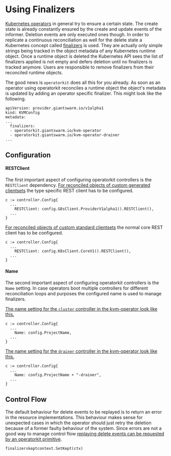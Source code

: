 # Using Finalizers

[Kubernetes operators][operators] in general try to ensure a certain state. The
create state is already constantly ensured by the create and update events of
the informer. Deletion events are only executed ones though. In order to
replicate a continuous reconciliation as well for the delete state a Kubernetes
concept called [finalizers][finalizers] is used. They are actually only simple
strings being tracked in the object metadata of any Kubernetes runtime object.
Once a runtime object is deleted the Kubernetes API sees the list of finalizers
applied is not empty and defers deletion until no finalizers is tracked anymore.
Users are responsible to remove finalizers from their reconciled runtime
objects.

The good news is `operatorkit` does all this for you already. As soon as an
operator using operatorkit reconciles a runtime object the object's metadata is
updated by adding an operator specific finalizer. This might look like the
following.

```
apiVersion: provider.giantswarm.io/v1alpha1
kind: KVMConfig
metadata:
...
  finalizers:
  - operatorkit.giantswarm.io/kvm-operator
  - operatorkit.giantswarm.io/kvm-operator-drainer
...
```

## Configuration

#### RESTClient

The first important aspect of configuring operatorkit controllers is the
`RESTClient` dependency. [For reconciled objects of custom generated clientsets](https://github.com/giantswarm/kvm-operator/blob/4794d415a21c6e6d0e2ba7fb6f1ef1591101f4b0/service/controller/cluster.go#L337-L346)
the type specific REST client has to be configured.

```
c := controller.Config{
  ...
	RESTClient: config.G8sClient.ProviderV1alpha1().RESTClient(),
  ...
}
```

[For reconciled objects of custom standard clientsets](https://github.com/giantswarm/kvm-operator/blob/4794d415a21c6e6d0e2ba7fb6f1ef1591101f4b0/service/controller/drainer.go#L69-L76)
the normal core REST client has to be configured.

```
c := controller.Config{
  ...
	RESTClient: config.K8sClient.CoreV1().RESTClient(),
  ...
}
```

#### Name

The second important aspect of configuring operatorkit controllers is the `Name`
setting. In case operators boot multiple controllers for different
reconciliation loops and purposes the configured name is used to manage
finalizers.

[The name setting for the `cluster` controller in the kvm-operator look like this.](https://github.com/giantswarm/kvm-operator/blob/4794d415a21c6e6d0e2ba7fb6f1ef1591101f4b0/service/controller/cluster.go#L337-L346)

```
c := controller.Config{
  ...
	Name: config.ProjectName,
  ...
}
```

[The name setting for the `drainer` controller in the kvm-operator look like this.](https://github.com/giantswarm/kvm-operator/blob/4794d415a21c6e6d0e2ba7fb6f1ef1591101f4b0/service/controller/drainer.go#L69-L76)

```
c := controller.Config{
  ...
	Name: config.ProjectName + "-drainer",
  ...
}
```

## Control Flow

The default behaviour for delete events to be replayed is to return an error in
the resource implementations. This behaviour makes sense for unexpected cases in
which the operator should just retry the deletion because of a former faulty
behaviour of the system. Since errors are not a good way to manage control flow
[replaying delete events can be requested by an operatorkit primitive](https://github.com/giantswarm/kvm-operator/blob/4794d415a21c6e6d0e2ba7fb6f1ef1591101f4b0/service/controller/v12/resource/endpoint/current.go#L42).

```
finalizerskeptcontext.SetKept(ctx)
```

[finalizers]: https://kubernetes.io/docs/tasks/access-kubernetes-api/extend-api-custom-resource-definitions/#finalizers
[operators]: https://coreos.com/operators
